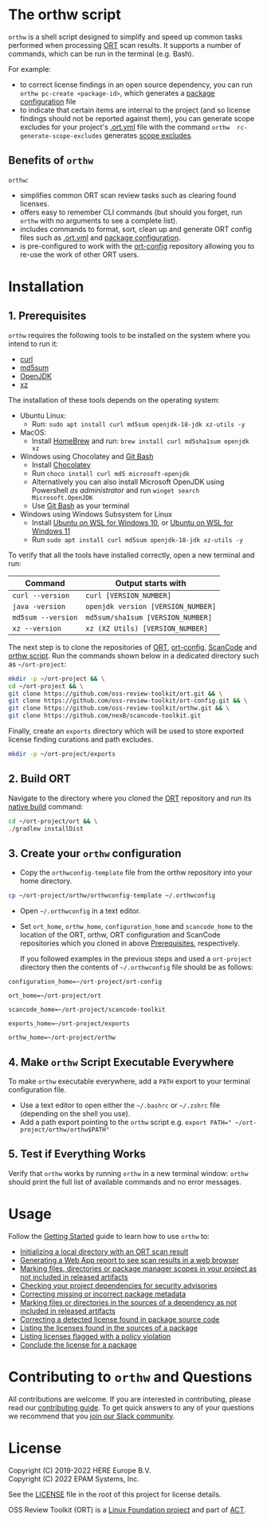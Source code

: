 # The orthw script

`orthw` is a shell script designed to simplify and speed up common tasks performed when processing [ORT][ort]
scan results. It supports a number of commands, which can be run in the terminal (e.g. Bash). 

For example:
- to correct license findings in an open source dependency, you can run `orthw pc-create <package-id>`, which generates
  a [package configuration][ort-package-configurations] file
- to indicate that certain items are internal to the project (and so license findings should not be reported against them), you can generate scope excludes for your project's  [.ort.yml][ort-yml] file with the command `orthw  rc-generate-scope-excludes` generates [scope excludes][ort-yml-scope-excludes].

## Benefits of `orthw`

`orthw`:
  - simplifies common ORT scan review tasks such as clearing found licenses.
  - offers easy to remember CLI commands (but should you forget, run `orthw` with no arguments to see a complete list).
  - includes commands to format, sort, clean up and generate ORT config files such as [.ort.yml][ort-yml] and [package configuration][ort-package-configurations].
  - is pre-configured to work with the [ort-config] repository allowing you to re-use the work of other ORT users.

# Installation

## 1. Prerequisites

`orthw` requires the following tools to be installed on the system where you intend to run it:

* [curl](https://curl.se)
* [md5sum](https://linux.die.net/man/1/md5sum)
* [OpenJDK](https://openjdk.org/)
* [xz](https://linux.die.net/man/1/xz)

The installation of these tools depends on the operating system:
- Ubuntu Linux: 
  - Run: `sudo apt install curl md5sum openjdk-18-jdk xz-utils -y`
- MacOS: 
  - Install [HomeBrew][homebrew] and run: `brew install curl md5sha1sum openjdk xz`
- Windows using Chocolatey and [Git Bash][git-bash]
  - Install [Chocolatey][chocolatey]
  - Run `choco install curl md5 microsoft-openjdk`
  - Alternatively you can also install Microsoft OpenJDK using Powershell _as administrator_ and run `winget search Microsoft.OpenJDK`
  - Use [Git Bash][git-bash] as your terminal
- Windows using Windows Subsystem for Linux
  - Install [Ubuntu on WSL for Windows 10][ubuntu-wsl-win-10], or [Ubuntu on WSL for Windows 11][ubuntu-wsl-win-11]
  - Run `sudo apt install curl md5sum openjdk-18-jdk xz-utils -y`

 To verify that all the tools have installed correctly, open a new terminal and run:

| Command           | Output starts with                 |
|-------------------|------------------------------------|
| `curl --version`  | `curl [VERSION_NUMBER]`            |
| `java -version`   | `openjdk version [VERSION_NUMBER]` |
| `md5sum --version`| `md5sum/sha1sum [VERSION_NUMBER]`  |
| `xz --version`    | `xz (XZ Utils) [VERSION_NUMBER]`   |

The next step is to clone the repositories of [ORT][ort], [ort-config], [ScanCode][scancode] and [orthw script][orthw].
Run the commands shown below in a dedicated directory such as `~/ort-project`:

```bash
mkdir -p ~/ort-project && \
cd ~/ort-project && \
git clone https://github.com/oss-review-toolkit/ort.git && \
git clone https://github.com/oss-review-toolkit/ort-config.git && \
git clone https://github.com/oss-review-toolkit/orthw.git && \
git clone https://github.com/nexB/scancode-toolkit.git
```

Finally, create an `exports` directory which will be used to store exported license finding curations and path excludes.

```bash
mkdir -p ~/ort-project/exports
```

## 2. Build ORT

Navigate to the directory where you cloned the [ORT][ort] repository and run its [native build][ort-build-native] command:

```bash
cd ~/ort-project/ort && \
./gradlew installDist
```

## 3. Create your `orthw` configuration

- Copy the `orthwconfig-template` file from the orthw repository into your home directory.

```bash
cp ~/ort-project/orthw/orthwconfig-template ~/.orthwconfig
```

- Open `~/.orthwconfig` in a text editor.
- Set `ort_home`, `orthw_home`, `configuration_home` and `scancode_home` to the location of the ORT, orthw, ORT
  configuration and ScanCode repositories which you cloned in above [Prerequisites](#1-prerequisites), respectively.

  If you followed examples in the previous steps and used a `ort-project` directory then
  the contents of `~/.orthwconfig` file should be as follows:

```
configuration_home=~/ort-project/ort-config

ort_home=~/ort-project/ort

scancode_home=~/ort-project/scancode-toolkit

exports_home=~/ort-project/exports

orthw_home=~/ort-project/orthw
```

## 4. Make `orthw` Script Executable Everywhere

To make `orthw` executable everywhere, add a `PATH` export to your terminal configuration file.

- Use a text editor to open either the `~/.bashrc` or `~/.zshrc` file (depending on the shell you use).
- Add a path export pointing to the `orthw` script e.g. `export PATH=" ~/ort-project/orthw/orthw$PATH"`

## 5. Test if Everything Works

Verify that `orthw` works by  running `orthw` in a new terminal window: `orthw` should print the full list of available commands and no error messages.

# Usage

Follow the [Getting Started][gs] guide to learn how to use `orthw` to:
- [Initializing a local directory with an ORT scan result][gs-orthw-init]
- [Generating a Web App report to see scan results in a web browser][gs-orthw-report-webapp]
- [Marking files, directories or package manager scopes in your project as not included in released artifacts][gs-orthw-rc-excludes]
- [Checking your project dependencies for security advisories][gs-orthw-check-advisories]
- [Correcting missing or incorrect package metadata][gs-orthw-curations]
- [Marking files or directories in the sources of a dependency as not included in released artifacts][gs-orthw-pc-excludes]
- [Correcting a detected license found in package source code][gs-orthw-pc-create]
- [Listing the licenses found in the sources of a package][gs-orthw-licenses]
- [Listing licenses flagged with a policy violation][gs-orthw-offending-licenses]
- [Conclude the license for a package][gs-orthw-concluded-license-curation]

# Contributing to `orthw` and Questions

All contributions are welcome. If you are interested in contributing, please read our
[contributing guide][ort-contributing]. To get quick answers to any of your questions
we recommend that you [join our Slack community][ort-slack].

# License

Copyright (C) 2019-2022 HERE Europe B.V.\
Copyright (C) 2022 EPAM Systems, Inc.

See the [LICENSE](./LICENSE) file in the root of this project for license details.

OSS Review Toolkit (ORT) is a [Linux Foundation project](https://www.linuxfoundation.org) and part of
[ACT](https://automatecompliance.org/).

[chocolatey]: https://chocolatey.org/
[git-bash]: https://git-scm.com/download/win
[gs]: https://github.com/oss-review-toolkit/orthw/blob/main/docs/getting-started.md
[gs-orthw-check-advisories]: https://github.com/oss-review-toolkit/orthw/blob/main/docs/getting-started.md#orthw-check-advisories
[gs-orthw-copyrights]: https://github.com/oss-review-toolkit/orthw/blob/main/docs/getting-started.md#orthw-copyrights
[gs-orthw-concluded-license-curation]: https://github.com/oss-review-toolkit/orthw/blob/main/docs/getting-started.md#orthw-concluded-license-curation
[gs-orthw-curations]: https://github.com/oss-review-toolkit/orthw/blob/main/docs/getting-started.md#orthw-curations
[gs-orthw-init]: https://github.com/oss-review-toolkit/orthw/blob/main/docs/getting-started.md#orthw-init
[gs-orthw-license-choice]: https://github.com/oss-review-toolkit/orthw/blob/main/docs/getting-started.md#orthw-license-choice
[gs-orthw-licenses]: https://github.com/oss-review-toolkit/orthw/blob/main/docs/getting-started.md#orthw-licenses
[gs-orthw-offending-licenses]: https://github.com/oss-review-toolkit/orthw/blob/main/docs/getting-started.md#orthw-offending-licenses
[gs-orthw-pc-create]: https://github.com/oss-review-toolkit/orthw/blob/main/docs/getting-started.md#orthw-pc-create
[gs-orthw-pc-excludes]: https://github.com/oss-review-toolkit/orthw/blob/main/docs/getting-started.md#orthw-pc-excludes
[gs-orthw-report-webapp]: https://github.com/oss-review-toolkit/orthw/blob/main/docs/getting-started.md#orthw-report-webapp
[gs-orthw-rc-excludes]: https://github.com/oss-review-toolkit/orthw/blob/main/docs/getting-started.md#orthw-rc-excludes
[homebrew]: https://brew.sh/
[ort]: https://github.com/oss-review-toolkit/ort
[ort-config]: https://github.com/oss-review-toolkit/ort-config
[ort-contributing]: https://github.com/oss-review-toolkit/.github/blob/main/CONTRIBUTING.md
[ort-curations]: https://github.com/oss-review-toolkit/ort/blob/main/docs/config-file-curations-yml.md
[ort-build-native]: https://github.com/oss-review-toolkit/ort#build-natively
[ort-package-configurations]: https://github.com/oss-review-toolkit/ort/blob/main/docs/config-file-package-configuration-yml.md
[ort-slack]: https://join.slack.com/t/ort-talk/shared_invite/zt-1c7yi4sj6-mk7R1fAa6ZdW5MQ6DfAVRg
[ort-yml]: https://github.com/oss-review-toolkit/ort/blob/main/docs/config-file-ort-yml.md
[ort-yml-scope-excludes]: https://github.com/oss-review-toolkit/ort/blob/main/docs/config-file-ort-yml.md#excluding-scopes
[orthw]: https://github.com/oss-review-toolkit/orthw
[scancode]: https://github.com/nexB/scancode-toolkit
[ubuntu-wsl-win-10]: https://ubuntu.com/tutorials/install-ubuntu-on-wsl2-on-windows-10#1-overview
[ubuntu-wsl-win-11]: https://ubuntu.com/tutorials/install-ubuntu-on-wsl2-on-windows-11-with-gui-support#1-overview
